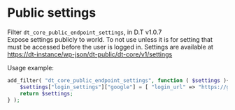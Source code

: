# Public settings

Filter `dt_core_public_endpoint_settings`, in D.T v1.0.7  
Expose settings publicly to world. To not use unless it is for setting that must be accessed before the user is logged in. Settings are available at [https://dt-instance/wp-json/dt-public/dt-core/v1/settings](https://dt-instance/wp-json/dt-public/dt-core/v1/settings)

Usage example:

```php
add_filter( "dt_core_public_endpoint_settings", function ( $settings ){
    $settings["login_settings"]["google"] = [ "login_url" => "https://google.com/login?redirect=https://dt-instance.com/wp-json/google-auth" ];
    return $settings;
} );
```

